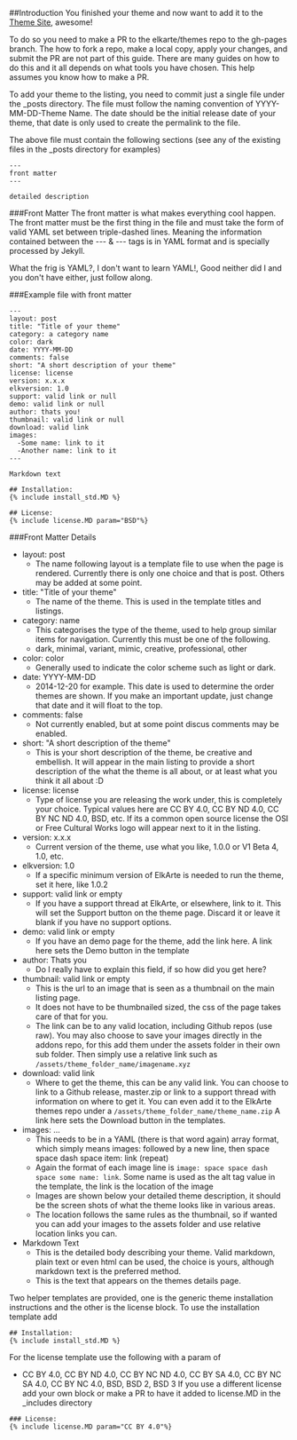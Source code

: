 ##Introduction
You finished your theme and now want to add it to the [Theme Site](http://themes.elkarte.net), awesome!  
  
To do so you need to make a PR to the elkarte/themes repo to the gh-pages branch.  The how to fork a repo, make a local copy, apply your changes, and submit the PR are not part of this guide. There are many guides on how to do this and it all depends on what tools you have chosen. This help assumes you know how to make a PR.
  
To add your theme to the listing, you need to commit just a single file under the _posts directory. The file must follow the naming convention of YYYY-MM-DD-Theme Name.  The date should be the initial release date of your theme, that date is only used to create the permalink to the file.  
  
The above file must contain the following sections (see any of the existing files in the _posts directory for examples)  
```
---  
front matter  
---  
  
detailed description  
``` 

###Front Matter
The front matter is what makes everything cool happen. The front matter must be the first thing in the file and must take the form of valid YAML set between triple-dashed lines. Meaning the information contained between the --- & --- tags is in YAML format and is specially processed by Jekyll.   

What the frig is YAML?, I don't want to learn YAML!, Good neither did I and you don't have either, just follow along.  
  
###Example file with front matter
```
---  
layout: post  
title: "Title of your theme"  
category: a category name  
color: dark
date: YYYY-MM-DD  
comments: false  
short: "A short description of your theme"  
license: license  
version: x.x.x  
elkversion: 1.0  
support: valid link or null  
demo: valid link or null  
author: thats you!  
thumbnail: valid link or null  
download: valid link  
images:  
  -Some name: link to it  
  -Another name: link to it  
---  
  
Markdown text  
  
## Installation:  
{% include install_std.MD %}  
  
## License:  
{% include license.MD param="BSD"%}  
```
###Front Matter Details
* layout: post  
	* The name following layout is a template file to use when the page is rendered. Currently there is only one choice and that is post. Others may be added at some point.
* title: "Title of your theme"  
	* The name of the theme. This is used in the template titles and listings.
* category: name  
	* This categorises the type of the theme, used to help group similar items for navigation. Currently this must be one of the following.
	* dark, minimal, variant, mimic, creative, professional, other
* color: color
    * Generally used to indicate the color scheme such as light or dark.
* date: YYYY-MM-DD  
	* 2014-12-20 for example. This date is used to determine the order themes are shown. If you make an important update, just change that date and it will float to the top.
* comments: false  
	* Not currently enabled, but at some point discus comments may be enabled.
* short: "A short description of the theme"  
	* This is your short description of the theme, be creative and embellish. It will appear in the main listing to provide a short description of the what the theme is all about, or at least what you think it all about :D
* license: license  
	* Type of license you are releasing the work under, this is completely your choice. Typical values here are CC BY 4.0, CC BY ND 4.0, CC BY NC ND 4.0, BSD, etc. If its a common open source license the OSI or Free Cultural Works logo will appear next to it in the listing.
* version: x.x.x  
	* Current version of the theme, use what you like, 1.0.0 or V1 Beta 4, 1.0, etc. 
* elkversion: 1.0  
	* If a specific minimum version of ElkArte is needed to run the theme, set it here, like 1.0.2
* support: valid link or empty  
	* If you have a support thread at ElkArte, or elsewhere, link to it. This will set the Support button on the theme page. Discard it or leave it blank if you have no support options.
* demo: valid link or empty  
	* If you have an demo page for the theme, add the link here. A link here sets the Demo button in the template
* author: Thats you  
	* Do I really have to explain this field, if so how did you get here?
* thumbnail: valid link or empty  
	* This is the url to an image that is seen as a thumbnail on the main listing page.
	* It does not have to be thumbnailed sized, the css of the page takes care of that for you.
	* The link can be to any valid location, including Github repos (use raw). You may also choose to save your images directly in the addons repo, for this add them under the assets folder in their own sub folder. Then simply use a relative link such as ```/assets/theme_folder_name/imagename.xyz```
* download: valid link  
	* Where to get the theme, this can be any valid link. You can choose to link to a Github release, master.zip or link to a support thread with information on where to get it.  You can even add it to the ElkArte themes repo under a ```/assets/theme_folder_name/theme_name.zip``` A link here sets the Download button in the templates.
* images: ...  
	* This needs to be in a YAML (there is that word again) array format, which simply means images: followed by a new line, then space space dash space item: link (repeat)
	* Again the format of each image line is ```image: space space dash space some name: link```. Some name is used as the alt tag value in the template, the link is the location of the image
	* Images are shown below your detailed theme description, it should be the screen shots of what the theme looks like in various areas.
	* The location follows the same rules as the thumbnail, so if wanted you can add your images to the assets folder and use relative location links you can.
* Markdown Text  
	* This is the detailed body describing your theme. Valid markdown, plain text or even html can be used, the choice is yours, although markdown text is the preferred method.
	* This is the text that appears on the themes details page.
  
Two helper templates are provided, one is the generic theme installation instructions and the other is the license block. To use the installation template add  
```
## Installation:  
{% include install_std.MD %}  
```

For the license template use the following with a param of
* CC BY 4.0, CC BY ND 4.0, CC BY NC ND 4.0, CC BY SA 4.0, CC BY NC SA 4.0, CC BY NC 4.0, BSD, BSD 2, BSD 3
If you use a different license add your own block or make a PR to have it added to license.MD in the _includes directory
```
### License:  
{% include license.MD param="CC BY 4.0"%} 
```
